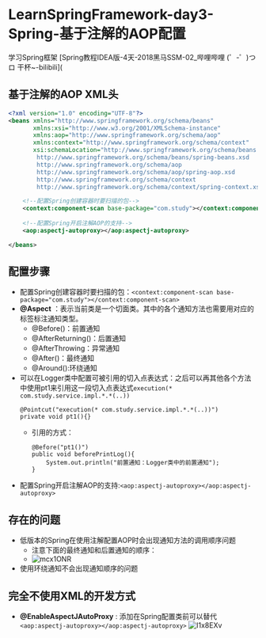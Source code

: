 # LearnSpringFramework-day3-Spring-基于注解的AOP配置

  学习Spring框架
  [Spring教程IDEA版-4天-2018黑马SSM-02_哔哩哔哩 (゜-゜)つロ 干杯~-bilibili](

## 基于注解的AOP XML头
```xml
<?xml version="1.0" encoding="UTF-8"?>
<beans xmlns="http://www.springframework.org/schema/beans"
       xmlns:xsi="http://www.w3.org/2001/XMLSchema-instance"
       xmlns:aop="http://www.springframework.org/schema/aop"
       xmlns:context="http://www.springframework.org/schema/context"
       xsi:schemaLocation="http://www.springframework.org/schema/beans
        http://www.springframework.org/schema/beans/spring-beans.xsd
        http://www.springframework.org/schema/aop
        http://www.springframework.org/schema/aop/spring-aop.xsd
        http://www.springframework.org/schema/context
        http://www.springframework.org/schema/context/spring-context.xsd">

    <!--配置Spring创建容器时要扫描的包-->
    <context:component-scan base-package="com.study"></context:component-scan>
    
    <!--配置Spring开启注解AOP的支持-->
    <aop:aspectj-autoproxy></aop:aspectj-autoproxy>

</beans>

```

## 配置步骤
- 配置Spring创建容器时要扫描的包：`<context:component-scan base-package="com.study"></context:component-scan>`
- **@Aspect** ：表示当前类是一个切面类。其中的各个通知方法也需要用对应的标签标注通知类型。
    - @Before()：前置通知
    - @AfterReturning()：后置通知
    - @AfterThrowing：异常通知
    - @After()：最终通知
    - @Around():环绕通知 
- 可以在Logger类中配置可被引用的切入点表达式：之后可以再其他各个方法中使用pt1来引用这一段切入点表达式`execution(* com.study.service.impl.*.*(..))`
    ```
    @Pointcut("execution(* com.study.service.impl.*.*(..))")
    private void pt1(){}
    ```
    - 引用的方式：
        ```
        @Before("pt1()")
        public void beforePrintLog(){
            System.out.println("前置通知：Logger类中的前置通知");
        }
        ```
- 配置Spring开启注解AOP的支持:`<aop:aspectj-autoproxy></aop:aspectj-autoproxy>`

## 存在的问题
- 低版本的Spring在使用注解配置AOP时会出现通知方法的调用顺序问题
    - 注意下面的最终通知和后置通知的顺序：
    - ![mcx1ONR](https://i.imgur.com/mcx1ONR.png)
- 使用环绕通知不会出现通知顺序的问题

## 完全不使用XML的开发方式
- **@EnableAspectJAutoProxy** : 添加在Spring配置类前可以替代`<aop:aspectj-autoproxy></aop:aspectj-autoproxy>`
![I1x8EXv](https://i.imgur.com/I1x8EXv.png)